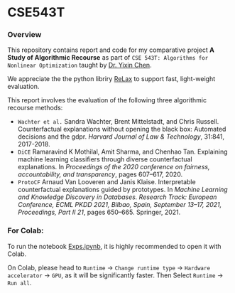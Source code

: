 # CSE543T

### Overview

This repository contains report and code for my comparative project **A Study of Algorithmic Recourse** as part of `CSE 543T: Algorithms for Nonlinear Optimization` taught by [Dr. Yixin Chen](https://engineering.wustl.edu/faculty/Yixin-Chen.html). 

We appreciate the the python libriry [ReLax](https://github.com/BirkhoffG/jax-relax) to support fast, light-weight evaluation. 

This report involves the evaluation of the following three algorithmic recourse methods:
* `Wachter et al.` Sandra Wachter, Brent Mittelstadt, and Chris Russell. Counterfactual explanations without opening the black box: Automated decisions and the gdpr. *Harvard Journal of Law & Technology*, 31:841, 2017-2018.
* `DiCE` Ramaravind K Mothilal, Amit Sharma, and Chenhao Tan. Explaining machine learning classifiers through diverse counterfactual explanations. In *Proceedings of the 2020 conference on fairness, accountability, and transparency*, pages 607–617, 2020.
* `ProtoCF` Arnaud Van Looveren and Janis Klaise. Interpretable counterfactual explanations guided by prototypes. In *Machine Learning and Knowledge Discovery in Databases. Research Track: European Conference, ECML PKDD 2021, Bilbao, Spain, September 13–17, 2021, Proceedings, Part II 21*, pages 650–665. Springer, 2021.


### For Colab:
To run the notebook [Exps.ipynb](./Exps.ipynb), it is highly recommended to open it with Colab. 

On Colab, please head to `Runtime` &rarr; `Change runtime type` &rarr; `Hardware accelerator` &rarr; `GPU`, as it will be significantly faster. Then Select `Runtime` &rarr; `Run all`.

